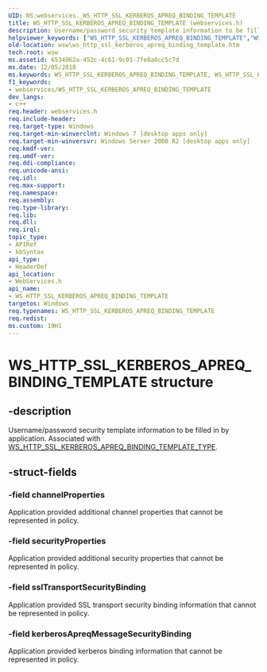 ```yaml
---
UID: NS:webservices._WS_HTTP_SSL_KERBEROS_APREQ_BINDING_TEMPLATE
title: WS_HTTP_SSL_KERBEROS_APREQ_BINDING_TEMPLATE (webservices.h)
description: Username/password security template information to be filled in by application. Associated with WS_HTTP_SSL_KERBEROS_APREQ_BINDING_TEMPLATE_TYPE.
helpviewer_keywords: ["WS_HTTP_SSL_KERBEROS_APREQ_BINDING_TEMPLATE","WS_HTTP_SSL_KERBEROS_APREQ_BINDING_TEMPLATE structure [Web Services for Windows]","webservices/WS_HTTP_SSL_KERBEROS_APREQ_BINDING_TEMPLATE","wsw.ws_http_ssl_kerberos_apreq_binding_template"]
old-location: wsw\ws_http_ssl_kerberos_apreq_binding_template.htm
tech.root: wsw
ms.assetid: 6534962a-452c-4c61-9c01-7fe8a8cc5c7d
ms.date: 12/05/2018
ms.keywords: WS_HTTP_SSL_KERBEROS_APREQ_BINDING_TEMPLATE, WS_HTTP_SSL_KERBEROS_APREQ_BINDING_TEMPLATE structure [Web Services for Windows], webservices/WS_HTTP_SSL_KERBEROS_APREQ_BINDING_TEMPLATE, wsw.ws_http_ssl_kerberos_apreq_binding_template
f1_keywords:
- webservices/WS_HTTP_SSL_KERBEROS_APREQ_BINDING_TEMPLATE
dev_langs:
- c++
req.header: webservices.h
req.include-header: 
req.target-type: Windows
req.target-min-winverclnt: Windows 7 [desktop apps only]
req.target-min-winversvr: Windows Server 2008 R2 [desktop apps only]
req.kmdf-ver: 
req.umdf-ver: 
req.ddi-compliance: 
req.unicode-ansi: 
req.idl: 
req.max-support: 
req.namespace: 
req.assembly: 
req.type-library: 
req.lib: 
req.dll: 
req.irql: 
topic_type:
- APIRef
- kbSyntax
api_type:
- HeaderDef
api_location:
- WebServices.h
api_name:
- WS_HTTP_SSL_KERBEROS_APREQ_BINDING_TEMPLATE
targetos: Windows
req.typenames: WS_HTTP_SSL_KERBEROS_APREQ_BINDING_TEMPLATE
req.redist: 
ms.custom: 19H1
---
```


# WS_HTTP_SSL_KERBEROS_APREQ_BINDING_TEMPLATE structure


## -description


Username/password security template information to be filled in by application.
        Associated with <a href="https://docs.microsoft.com/windows/desktop/api/webservices/ne-webservices-ws_binding_template_type">WS_HTTP_SSL_KERBEROS_APREQ_BINDING_TEMPLATE_TYPE</a>.
      


## -struct-fields




### -field channelProperties

Application provided additional channel properties that cannot be represented in policy.
        


### -field securityProperties

Application provided additional security properties that cannot be represented in policy.
        


### -field sslTransportSecurityBinding

Application provided SSL transport security binding information that cannot be represented
          in policy.
        


### -field kerberosApreqMessageSecurityBinding

Application provided kerberos binding information that cannot be represented in policy.
        

